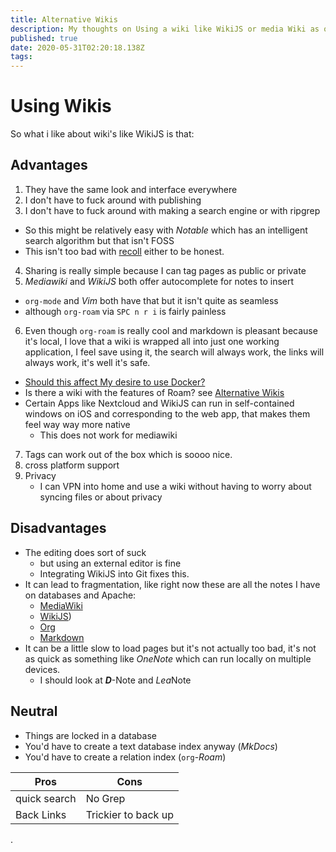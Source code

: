 ```yaml
---
title: Alternative Wikis
description: My thoughts on Using a wiki like WikiJS or media Wiki as opposed to or in conjuction to org-roam/org-deft and markdown.
published: true
date: 2020-05-31T02:20:18.138Z
tags: 
---
```


# Using Wikis
So what i like about wiki's like WikiJS is that:

## Advantages

1. They have the same look and interface everywhere
2. I don't have to fuck around with publishing
3. I don't have to fuck around with making a search engine or with ripgrep
  + So this might be relatively easy with *Notable* which has an intelligent search algorithm but that isn't FOSS
  + This isn't too bad with [recoll](https://www.lesbonscomptes.com/recoll/) either to be honest.
 4. Sharing is really simple because I can tag pages as public or private
 5. *Mediawiki* and *WikiJS* both offer autocomplete for notes to insert
   + `org-mode` and *Vim* both have that but it isn't quite as seamless
   + although `org-roam` via `SPC n r i` is fairly painless
6. Even though `org-roam` is really cool and markdown is pleasant because it's local, I love that a wiki is wrapped all into just one working application, I feel save using it, the search will always work, the links will always work, it's well it's safe.
  + [Should this affect My desire to use Docker?](/home/IsDockertooSlow)
  + Is there a wiki with the features of Roam? see [Alternative Wikis](NoteTaking/Alternative-Wikis)
  + Certain Apps like Nextcloud and WikiJS can run in self-contained windows on iOS and corresponding to the web app, that makes them feel way way more native
    + This does not work for mediawiki
7. Tags can work out of the box which is soooo nice.  
8. cross platform support
9. Privacy
	+ I can VPN into home and use a wiki without having to worry about syncing files or about privacy 

 
 ## Disadvantages
 + The editing does sort of suck
   + but using an external editor is fine
   + Integrating WikiJS into Git fixes this.
 + It can lead to fragmentation, like right now these are all the notes I have on databases and Apache:
   + [MediaWiki](http://ryansnotes.org/mediawiki/index.php/Exporting)
   + [WikiJS](/home/todo/Apache-Server))
   + [Org](https://ryansnotes.org/Org/roam/20200514132606-apache2.html)
   + [Markdown](http://ryansnotes.org/MD/Document%20Authoring/Hosting_Server.html)
 + It can be a little slow to load pages but it's not actually too bad, it's not as quick as something like *OneNote* which can run locally on multiple devices.
   + I should look at **_D_**-Note and <i>Lea</i>Note

## Neutral
+ Things are locked in a database
+ You'd have to create a text database index anyway (*MkDocs*)
+ You'd have to create a relation index (`org`-*Roam*)

| Pros         | Cons                |
|--------------|---------------------|
| quick search | No Grep             |
| Back Links   | Trickier to back up |


















.